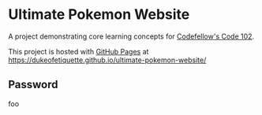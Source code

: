 # Ultimate Pokemon Website

A project demonstrating core learning concepts for [Codefellow's Code 102](https://www.codefellows.org/courses/code-102/intro-to-software-development/).

This project is hosted with [GitHub Pages](https://pages.github.com/) at https://dukeofetiquette.github.io/ultimate-pokemon-website/

## Password

foo